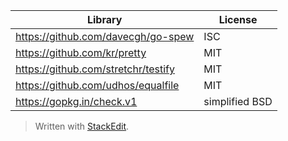 ﻿
| Library |License  |
|--|-- |  
|https://github.com/davecgh/go-spew|ISC|
|https://github.com/kr/pretty|MIT|
|https://github.com/stretchr/testify|MIT|
|https://github.com/udhos/equalfile|MIT|
|https://gopkg.in/check.v1|simplified BSD|



> Written with [StackEdit](https://stackedit.io/).
